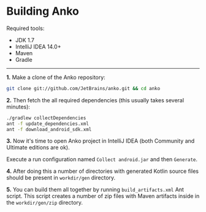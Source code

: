 Building Anko
===========

Required tools:

* JDK 1.7
* IntelliJ IDEA 14.0+
* Maven
* Gradle

***

**1.** Make a clone of the Anko repository:

```bash
git clone git://github.com/JetBrains/anko.git && cd anko
```

**2.** Then fetch the all required dependencies (this usually takes several minutes):

```bash
./gradlew collectDependencies
ant -f update_dependencies.xml
ant -f download_android_sdk.xml
```

**3.** Now it's time to open Anko project in IntelliJ IDEA (both Community and Ultimate editions are ok).

Execute a run configuration named `Collect android.jar` and then `Generate`.

**4.** After doing this a number of directories with generated Kotlin source files should be present in `workdir/gen` directory.

**5.** You can build them all together by running `build_artifacts.xml` Ant script. This script creates a number of zip files with Maven artifacts inside in the `workdir/gen/zip` directory.